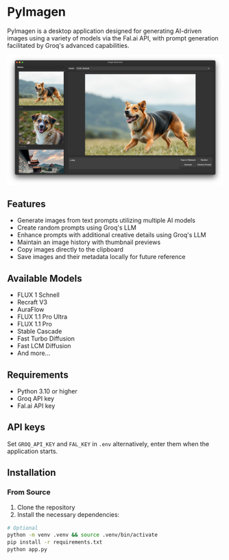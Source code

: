 # PyImagen
PyImagen is a desktop application designed for generating AI-driven images using a variety of models via the Fal.ai API, with prompt generation facilitated by Groq's advanced capabilities.

![UI](assets/ui.png)

## Features

- Generate images from text prompts utilizing multiple AI models
- Create random prompts using Groq's LLM
- Enhance prompts with additional creative details using Groq's LLM
- Maintain an image history with thumbnail previews
- Copy images directly to the clipboard
- Save images and their metadata locally for future reference

## Available Models

- FLUX 1 Schnell
- Recraft V3 
- AuraFlow
- FLUX 1.1 Pro Ultra
- FLUX 1.1 Pro
- Stable Cascade
- Fast Turbo Diffusion
- Fast LCM Diffusion
- And more...

## Requirements

- Python 3.10 or higher
- Groq API key
- Fal.ai API key

## API keys
Set `GROQ_API_KEY` and `FAL_KEY` in `.env` alternatively, enter them when the application starts.

## Installation

### From Source

1. Clone the repository
2. Install the necessary dependencies:

```bash
# Optional
python -m venv .venv && source .venv/bin/activate 
pip install -r requirements.txt
python app.py
```